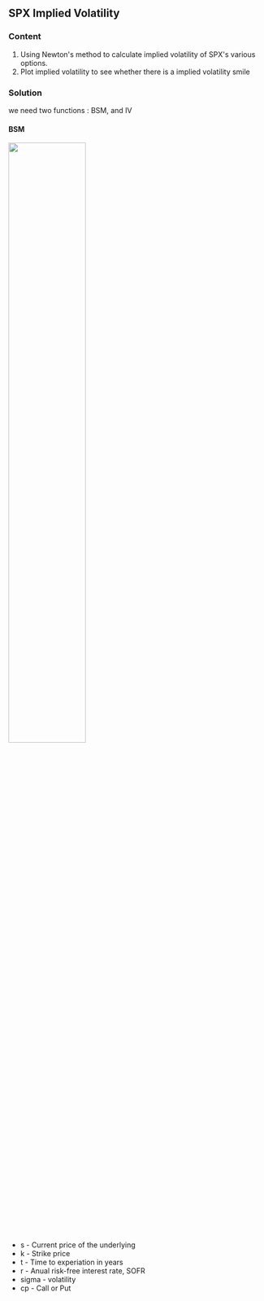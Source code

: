 ## SPX Implied Volatility

### Content

1. Using Newton's method to calculate implied volatility of SPX's various options.
2. Plot implied volatility to see whether there is a implied volatility smile

### Solution

we need two functions : BSM, and IV

#### BSM

<img src="https://tva1.sinaimg.cn/large/006y8mN6gy1g85d5sj45xj30ti0fq75r.jpg" width = "55%" />

- s - Current price of the underlying
- k - Strike price
- t - Time to experiation in years
- r - Anual risk-free interest rate, SOFR
- sigma - volatility
- cp - Call or Put
